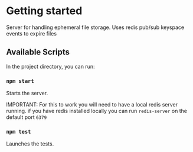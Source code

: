 # Getting started

Server for handling ephemeral file storage. Uses redis pub/sub keyspace events to expire files

## Available Scripts

In the project directory, you can run:

### `npm start`

Starts the server. 

IMPORTANT: For this to work you will need to have a local redis server running. if you have redis installed locally you can run `redis-server` on the default port `6379` 


### `npm test`

Launches the tests. 


